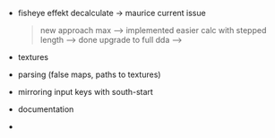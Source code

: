 - fisheye effekt decalculate    -> maurice current issue
	> new approach max          --> implemented easier calc with stepped length --> done
	> upgrade to full dda       -->

- textures
- parsing (false maps, paths to textures)
- mirroring input keys with south-start
- documentation
- 